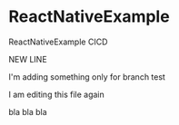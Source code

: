 # ReactNativeExample

ReactNativeExample CICD

NEW LINE

I'm adding something only for branch test

I am editing this file again


bla bla bla

